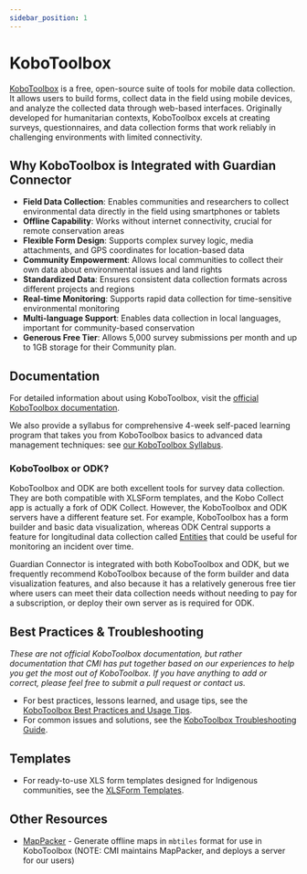 ```yaml
---
sidebar_position: 1
---
```


# KoboToolbox

[KoboToolbox](https://www.kobotoolbox.org/) is a free, open-source suite of tools for mobile data collection. It allows users to build forms, collect data in the field using mobile devices, and analyze the collected data through web-based interfaces. Originally developed for humanitarian contexts, KoboToolbox excels at creating surveys, questionnaires, and data collection forms that work reliably in challenging environments with limited connectivity.

## Why KoboToolbox is Integrated with Guardian Connector

- **Field Data Collection**: Enables communities and researchers to collect environmental data directly in the field using smartphones or tablets
- **Offline Capability**: Works without internet connectivity, crucial for remote conservation areas
- **Flexible Form Design**: Supports complex survey logic, media attachments, and GPS coordinates for location-based data
- **Community Empowerment**: Allows local communities to collect their own data about environmental issues and land rights
- **Standardized Data**: Ensures consistent data collection formats across different projects and regions
- **Real-time Monitoring**: Supports rapid data collection for time-sensitive environmental monitoring
- **Multi-language Support**: Enables data collection in local languages, important for community-based conservation
- **Generous Free Tier**: Allows 5,000 survey submissions per month and up to 1GB storage for their Community plan.

## Documentation

For detailed information about using KoboToolbox, visit the [official KoboToolbox documentation](https://support.kobotoolbox.org/).

We also provide a syllabus for comprehensive 4-week self-paced learning program that takes you from KoboToolbox basics to advanced data management techniques: see [our KoboToolbox Syllabus](/tutorials/syllabus-data-management-with-kobotoolbox/).

### KoboToolbox or ODK?

KoboToolbox and ODK are both excellent tools for survey data collection. They are both compatible with XLSForm templates, and the Kobo Collect app is actually a fork of ODK Collect. However, the KoboToolbox and ODK servers have a different feature set. For example, KoboToolbox has a form builder and basic data visualization, whereas ODK Central supports a feature for longitudinal data collection called [Entities](https://docs.getodk.org/entities-intro/) that could be useful for monitoring an incident over time.

Guardian Connector is integrated with both KoboToolbox and ODK, but we frequently recommend KoboToolbox because of the form builder and data visualization features, and also because it has a relatively generous free tier where users can meet their data collection needs without needing to pay for a subscription, or deploy their own server as is required for ODK.

## Best Practices & Troubleshooting

_These are not official KoboToolbox documentation, but rather documentation that CMI has put together based on our experiences to help you get the most out of KoboToolbox. If you have anything to add or correct, please feel free to submit a pull request or contact us._

* For best practices, lessons learned, and usage tips, see the [KoboToolbox Best Practices and Usage Tips](./best-practices.md).
* For common issues and solutions, see the [KoboToolbox Troubleshooting Guide](./troubleshooting.md).


## Templates

* For ready-to-use XLS form templates designed for Indigenous communities, see the [XLSForm Templates](./templates.md).

## Other Resources

- [MapPacker](https://github.com/conservationmetrics/mappacker) - Generate offline maps in `mbtiles` format for use in KoboToolbox (NOTE: CMI maintains MapPacker, and deploys a server for our users)